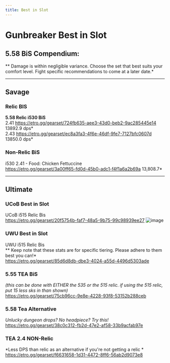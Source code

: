 ```yaml
---
title: Best in Slot
---
```

# Gunbreaker Best in Slot


## 5.58 BiS Compendium: 
** Damage is within negligible variance. Choose the set that best suits your comfort level. Fight specific recommendations to come at a later date.*

--- 

## Savage


### Relic BIS

**5.58 Relic i530 BiS**
<br>2.41 <https://etro.gg/gearset/724fb635-aee3-43d0-beb2-9ac285445e14> 13892.9 dps*
<br>2.43 <https://etro.gg/gearset/ec8a3fa3-4f6e-46df-9fe7-7127bfc0607d> 13850.0 dps*


### Non-Relic BiS
i530 2.41 - Food: Chicken Fettuccine
<br><https://etro.gg/gearset/3a00ff65-fd0d-45b0-adc1-f4f1a6a2b69a> 13,808.7*

--- 

## Ultimate

### UCoB Best in Slot
UCoB i515 Relic Bis
<br><https://etro.gg/gearset/20f5754b-faf7-48a5-9b75-99c98939ee27>
![image](https://i.imgur.com/opcbpMJ.png)

### UWU Best in Slot

UWU i515 Relic Bis
<br>** Keep note that these stats are for specific tiering. Please adhere to them best you can!*
<br><https://etro.gg/gearset/85d6d8db-dbe3-4024-a55d-4496d5303ade>

### 5.55 TEA BiS
*(this can be done with EITHER the 535 or the 515 relic. if using the 515 relic, put 15 less sks in than shown)*
<br><https://etro.gg/gearset/75cb96cc-9e8e-4228-93f8-53152b288ceb>



### 5.58 Tea Alternative
*Unlucky dungeon drops? No headpiece? Try this!*
<BR><https://etro.gg/gearset/38c0c312-fb2d-47e2-af58-33b9acfab97e>



### TEA 2.4 NON-Relic
*Less DPS than relic as an alternative if you're not getting a relic *
<br><https://etro.gg/gearset/f6631658-1d31-4472-8ff6-56ab2d9073e8>
